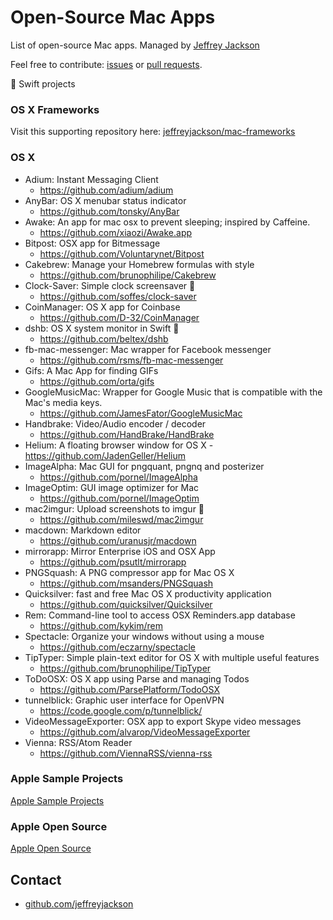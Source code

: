 # Open-Source Mac Apps

List of open-source Mac apps.  Managed by [Jeffrey Jackson](https://github.com/jeffreyjackson)

Feel free to contribute: [issues](https://github.com/jeffreyjackson/mac-apps/issues) or [pull requests](https://github.com/jeffreyjackson/mac-apps/pulls).
 
:large_orange_diamond: Swift projects

### OS X Frameworks

Visit this supporting repository here: [jeffreyjackson/mac-frameworks](https://github.com/jeffreyjackson/mac-frameworks)
 
### OS X
- Adium: Instant Messaging Client
  - https://github.com/adium/adium
- AnyBar: OS X menubar status indicator
  - https://github.com/tonsky/AnyBar
- Awake: An app for mac osx to prevent sleeping; inspired by Caffeine.
  - https://github.com/xiaozi/Awake.app
- Bitpost: OSX app for Bitmessage
  - https://github.com/Voluntarynet/Bitpost
- Cakebrew: Manage your Homebrew formulas with style
  - https://github.com/brunophilipe/Cakebrew
- Clock-Saver: Simple clock screensaver :large_orange_diamond:
  - https://github.com/soffes/clock-saver
- CoinManager: OS X app for Coinbase
  - https://github.com/D-32/CoinManager
- dshb: OS X system monitor in Swift :large_orange_diamond:
  - https://github.com/beltex/dshb
- fb-mac-messenger: Mac wrapper for Facebook messenger
  - https://github.com/rsms/fb-mac-messenger
- Gifs: A Mac App for finding GIFs
  - https://github.com/orta/gifs
- GoogleMusicMac: Wrapper for Google Music that is compatible with the Mac's media keys.
  - https://github.com/JamesFator/GoogleMusicMac
- Handbrake: Video/Audio encoder / decoder
  - https://github.com/HandBrake/HandBrake
- Helium: A floating browser window for OS X
  -https://github.com/JadenGeller/Helium
- ImageAlpha: Mac GUI for pngquant, pngnq and posterizer
  - https://github.com/pornel/ImageAlpha
- ImageOptim: GUI image optimizer for Mac
  - https://github.com/pornel/ImageOptim
- mac2imgur: Upload screenshots to imgur :large_orange_diamond:
  - https://github.com/mileswd/mac2imgur
- macdown: Markdown editor
  - https://github.com/uranusjr/macdown
- mirrorapp: Mirror Enterprise iOS and OSX App
  - https://github.com/psutlt/mirrorapp
- PNGSquash: A PNG compressor app for Mac OS X
  - https://github.com/msanders/PNGSquash
- Quicksilver: fast and free Mac OS X productivity application
  - https://github.com/quicksilver/Quicksilver
- Rem: Command-line tool to access OSX Reminders.app database
  - https://github.com/kykim/rem
- Spectacle: Organize your windows without using a mouse
  - https://github.com/eczarny/spectacle
- TipTyper: Simple plain-text editor for OS X with multiple useful features
  - https://github.com/brunophilipe/TipTyper
- ToDoOSX: OS X app using Parse and managing Todos
  - https://github.com/ParsePlatform/TodoOSX
- tunnelblick: Graphic user interface for OpenVPN 
  - https://code.google.com/p/tunnelblick/
- VideoMessageExporter: OSX app to export Skype video messages
  - https://github.com/alvarop/VideoMessageExporter
- Vienna: RSS/Atom Reader
  - https://github.com/ViennaRSS/vienna-rss

### Apple Sample Projects
[Apple Sample Projects](https://developer.apple.com/library/mac/navigation/#section=Resource%20Types&topic=Sample%20Code)

### Apple Open Source
[Apple Open Source](http://www.opensource.apple.com/)

## Contact

- [github.com/jeffreyjackson](https://github.com/jeffreyjackson)
